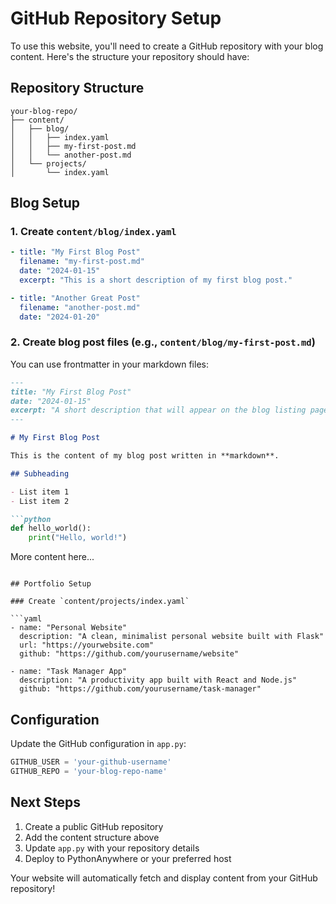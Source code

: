 # GitHub Repository Setup

To use this website, you'll need to create a GitHub repository with your blog content. Here's the structure your repository should have:

## Repository Structure

```
your-blog-repo/
├── content/
│   ├── blog/
│   │   ├── index.yaml
│   │   ├── my-first-post.md
│   │   └── another-post.md
│   └── projects/
│       └── index.yaml
```

## Blog Setup

### 1. Create `content/blog/index.yaml`

```yaml
- title: "My First Blog Post"
  filename: "my-first-post.md"
  date: "2024-01-15"
  excerpt: "This is a short description of my first blog post."

- title: "Another Great Post"
  filename: "another-post.md"
  date: "2024-01-20"
```

### 2. Create blog post files (e.g., `content/blog/my-first-post.md`)

You can use frontmatter in your markdown files:

```markdown
---
title: "My First Blog Post"
date: "2024-01-15"
excerpt: "A short description that will appear on the blog listing page"
---

# My First Blog Post

This is the content of my blog post written in **markdown**.

## Subheading

- List item 1
- List item 2

```python
def hello_world():
    print("Hello, world!")
```

More content here...
```

## Portfolio Setup

### Create `content/projects/index.yaml`

```yaml
- name: "Personal Website"
  description: "A clean, minimalist personal website built with Flask"
  url: "https://yourwebsite.com"
  github: "https://github.com/yourusername/website"

- name: "Task Manager App"
  description: "A productivity app built with React and Node.js"
  github: "https://github.com/yourusername/task-manager"
```

## Configuration

Update the GitHub configuration in `app.py`:

```python
GITHUB_USER = 'your-github-username'
GITHUB_REPO = 'your-blog-repo-name'
```

## Next Steps

1. Create a public GitHub repository
2. Add the content structure above
3. Update `app.py` with your repository details
4. Deploy to PythonAnywhere or your preferred host

Your website will automatically fetch and display content from your GitHub repository!